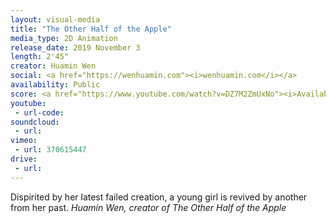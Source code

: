 ```yaml
---
layout: visual-media
title: "The Other Half of the Apple"
media_type: 2D Animation
release_date: 2019 November 3
length: 2'45"
creator: Huamin Wen
social: <a href="https://wenhuamin.com"><i>wenhuamin.com</i></a>
availability: Public
score: <a href="https://www.youtube.com/watch?v=DZ7M2ZmUxNo"><i>Available Here</i></a>
youtube:
 - url-code:
soundcloud:
 - url:
vimeo:
 - url: 370615447
drive:
 - url:
---
```


<span class="teaser">Dispirited by her latest failed creation, a young girl is revived by another from her past.</span>
<cite>Huamin Wen, creator of _The Other Half of the Apple_</cite>